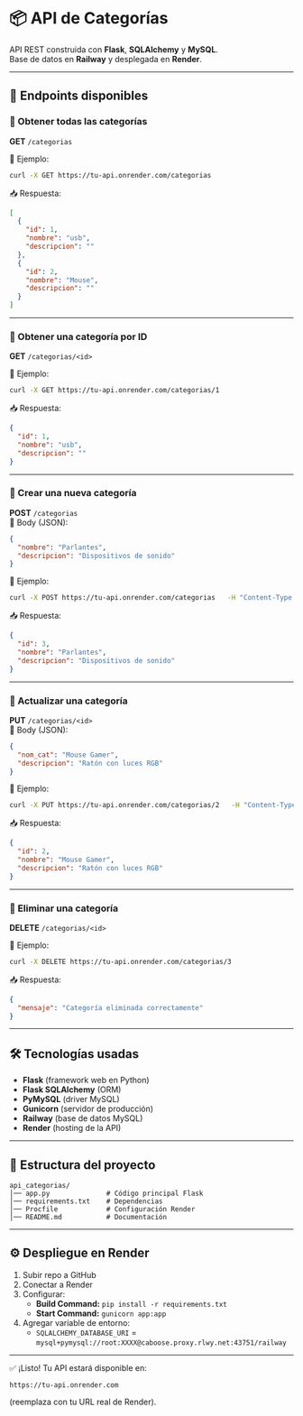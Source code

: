 # 📦 API de Categorías

API REST construida con **Flask**, **SQLAlchemy** y **MySQL**.  
Base de datos en **Railway** y desplegada en **Render**.

---

## 🚀 Endpoints disponibles

### 🔹 Obtener todas las categorías
**GET** `/categorias`

📌 Ejemplo:
```bash
curl -X GET https://tu-api.onrender.com/categorias
```

📥 Respuesta:
```json
[
  {
    "id": 1,
    "nombre": "usb",
    "descripcion": ""
  },
  {
    "id": 2,
    "nombre": "Mouse",
    "descripcion": ""
  }
]
```

---

### 🔹 Obtener una categoría por ID
**GET** `/categorias/<id>`

📌 Ejemplo:
```bash
curl -X GET https://tu-api.onrender.com/categorias/1
```

📥 Respuesta:
```json
{
  "id": 1,
  "nombre": "usb",
  "descripcion": ""
}
```

---

### 🔹 Crear una nueva categoría
**POST** `/categorias`  
📌 Body (JSON):
```json
{
  "nombre": "Parlantes",
  "descripcion": "Dispositivos de sonido"
}
```

📌 Ejemplo:
```bash
curl -X POST https://tu-api.onrender.com/categorias   -H "Content-Type: application/json"   -d '{"nombre":"Parlantes","descripcion":"Dispositivos de sonido"}'
```

📥 Respuesta:
```json
{
  "id": 3,
  "nombre": "Parlantes",
  "descripcion": "Dispositivos de sonido"
}
```

---

### 🔹 Actualizar una categoría
**PUT** `/categorias/<id>`  
📌 Body (JSON):
```json
{
  "nom_cat": "Mouse Gamer",
  "descripcion": "Ratón con luces RGB"
}
```

📌 Ejemplo:
```bash
curl -X PUT https://tu-api.onrender.com/categorias/2   -H "Content-Type: application/json"   -d '{"nom_cat":"Mouse Gamer","descripcion":"Ratón con luces RGB"}'
```

📥 Respuesta:
```json
{
  "id": 2,
  "nombre": "Mouse Gamer",
  "descripcion": "Ratón con luces RGB"
}
```

---

### 🔹 Eliminar una categoría
**DELETE** `/categorias/<id>`

📌 Ejemplo:
```bash
curl -X DELETE https://tu-api.onrender.com/categorias/3
```

📥 Respuesta:
```json
{
  "mensaje": "Categoría eliminada correctamente"
}
```

---

## 🛠️ Tecnologías usadas
- **Flask** (framework web en Python)  
- **Flask SQLAlchemy** (ORM)  
- **PyMySQL** (driver MySQL)  
- **Gunicorn** (servidor de producción)  
- **Railway** (base de datos MySQL)  
- **Render** (hosting de la API)  

---

## 📂 Estructura del proyecto

```
api_categorias/
│── app.py              # Código principal Flask
│── requirements.txt    # Dependencias
│── Procfile            # Configuración Render
│── README.md           # Documentación
```

---

## ⚙️ Despliegue en Render

1. Subir repo a GitHub  
2. Conectar a Render  
3. Configurar:
   - **Build Command:** `pip install -r requirements.txt`
   - **Start Command:** `gunicorn app:app`  
4. Agregar variable de entorno:
   - `SQLALCHEMY_DATABASE_URI` = `mysql+pymysql://root:XXXX@caboose.proxy.rlwy.net:43751/railway`

---

✅ ¡Listo! Tu API estará disponible en:  
```
https://tu-api.onrender.com
```
(reemplaza con tu URL real de Render).
